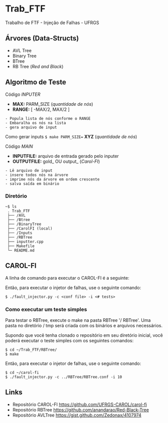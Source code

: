 # Trab_FTF
Trabalho de FTF - Injeção de Falhas - UFRGS

## Árvores (Data-Structs)
* AVL Tree
* Binary Tree
* BTree
* RB Tree (_Red and Black_)

## Algoritmo de Teste
Código _INPUTER_
* __MAX:__ PARM_SIZE (_quantidade de nós_)
* __RANGE:__ \[  -MAX/2, MAX/2 \] 
```
- Popula lista de nós conforme o RANGE
- Embaralha os nós na lista
- gera arquivo de input
```

Como gerar inputs
` $ make PARM_SIZE= ` __XYZ__ (_quantidade de nós_)

 Código _MAIN_
* __INPUTFILE:__ arquivo de entrada gerado pelo inputer
* __OUTPUTFILE:__ gold_ OU output_ (_Carol-FI_)
```
- Lê arquivo de input
- insere todos nós na árvore
- imprime nós da árvore em ordem crescente
- salva saída em binário
```
### Diretório 
```
~$ ls
 . Trab_FTF
 ├── /AVL
 ├── /Btree
 ├── /BinaryTree
 ├── /CarolFI (local)
 ├── /Inputs
 ├── /RBTree
 ├── inputter.cpp
 ├── Makefile
 └─ README.md
```

## CAROL-FI
A linha de comando para executar o CAROL-FI é a seguinte:

Então, para executar o injetor de falhas, use o seguinte comando:
```{r, engine='bash', code_block_name} 
$ ./fault_injector.py -c <conf file> -i <# tests>
```
### Como executar um teste simples
Para testar o RBTree, execute o make na pasta RBTree '/ RBTree'. Uma pasta no diretório / tmp será criada com os binários e arquivos necessários.

Supondo que você tenha clonado o repositório em seu diretório inicial, você poderá executar o teste simples com os seguintes comandos:
```{r, engine='bash', code_block_name} 
$ cd ~/Trab_FTF/RBTree/
$ make
```
Então, para executar o injetor de falhas, use o seguinte comando:
```{r, engine='bash', code_block_name} 
$ cd ~/carol-fi
$ ./fault_injector.py -c ../RBTree/RBTree.conf -i 10
```

## Links
* Repositório CAROL-FI <https://github.com/UFRGS-CAROL/carol-fi>
* Repositório RBTree <https://github.com/anandarao/Red-Black-Tree>
* Repositório AVLTree <https://gist.github.com/Zedonax/4107974>

